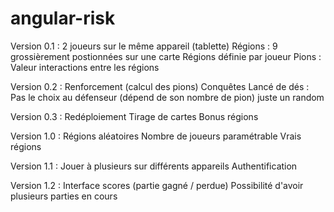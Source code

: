 # angular-risk

Version 0.1 :
2 joueurs sur le même appareil (tablette)
Régions : 9 grossièrement postionnées sur une carte
Régions définie par joueur
Pions : Valeur
interactions entre les régions

Version 0.2 :
Renforcement (calcul des pions)
Conquêtes
Lancé de dés : Pas le choix au défenseur (dépend de son nombre de pion) juste un random

Version 0.3 :
Redéploiement
Tirage de cartes
Bonus régions

Version 1.0 :
Régions aléatoires
Nombre de joueurs paramétrable
Vrais régions

Version 1.1 :
Jouer à plusieurs sur différents appareils
Authentification

Version 1.2 :
Interface scores (partie gagné / perdue)
Possibilité d'avoir plusieurs parties en cours
